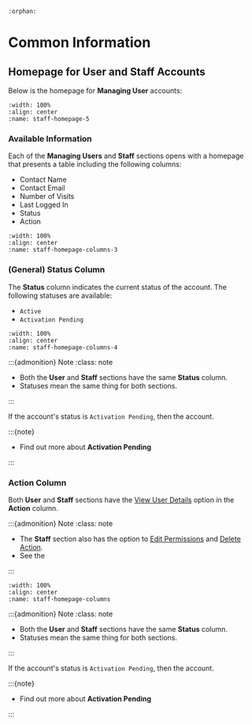 ```{eval-rst}
:orphan:
```


# Common Information 




## Homepage for User and Staff Accounts




Below is the homepage for **Managing User** accounts:


```{figure} ../../_static/solo_app/User/Staff/staff-homepage.jpeg
:width: 100%
:align: center
:name: staff-homepage-5
```



### Available Information


Each of the **Managing Users** and **Staff** sections opens with a homepage that presents a table including the following columns:

- Contact Name
- Contact Email
- Number of Visits
- Last Logged In
- Status
- Action


```{figure} ../../_static/solo_app/User/Staff/staff-homepage-columns.jpeg
:width: 100%
:align: center
:name: staff-homepage-columns-3
```



### (General) Status Column


 The **Status** column indicates the current status of the account. The following statuses are available:

- `Active`
- `Activation Pending`


```{figure} ../../_static/solo_app/User/Staff/staff-homepage-columns-status-column.jpeg
:width: 100%
:align: center
:name: staff-homepage-columns-4
```

:::{admonition} Note
:class: note

- Both the **User** and **Staff** sections have the same **Status** column.
- Statuses mean the same thing for both sections.

:::




If the account's status is `Activation Pending`, then the account.


:::{note}

- Find out more about **Activation Pending**

:::


### Action Column


Both **User** and **Staff** sections have the [View User Details](#view-more-icon) option in the **Action** column.


:::{admonition} Note
:class: note

- The **Staff** section also has the option to [Edit Permissions](#edit-permissions-icon) and [Delete Action](#delete-icon).
- See the

:::


 


```{figure} ../../_static/solo_app/User/Staff/staff-homepage-columns-action-location.jpeg
:width: 100%
:align: center
:name: staff-homepage-columns
```

:::{admonition} Note
:class: note

- Both the **User** and **Staff** sections have the same **Status** column.
- Statuses mean the same thing for both sections.

:::




If the account's status is `Activation Pending`, then the account.


:::{note}

- Find out more about **Activation Pending**

:::



